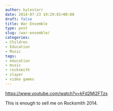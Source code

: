 ```yaml
---
author: kylestarr
date: 2014-07-23 19:29:01+00:00
draft: false
title: War Ensemble
type: post
slug: /war-ensemble/
categories:
- Children
- Education
- Music
tags:
- education
- music
- rocksmith
- slayer
- video games
---
```


<https://www.youtube.com/watch?v=kFd2Mi2FTzs>

This is enough to sell me on Rocksmith 2014.
